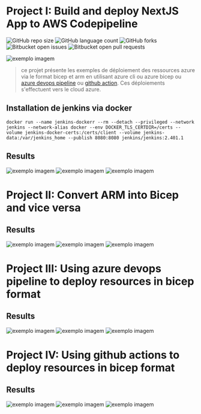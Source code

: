 # Project I: Build and deploy NextJS App to AWS Codepipeline

<!---Esses são exemplos. Veja https://shields.io para outras pessoas ou para personalizar este conjunto de escudos. Você pode querer incluir dependências, status do projeto e informações de licença aqui--->

![GitHub repo size](https://img.shields.io/github/repo-size/iuricode/README-template?style=for-the-badge)
![GitHub language count](https://img.shields.io/github/languages/count/iuricode/README-template?style=for-the-badge)
![GitHub forks](https://img.shields.io/github/forks/iuricode/README-template?style=for-the-badge)
![Bitbucket open issues](https://img.shields.io/bitbucket/issues/iuricode/README-template?style=for-the-badge)
![Bitbucket open pull requests](https://img.shields.io/bitbucket/pr-raw/iuricode/README-template?style=for-the-badge)

<img src="./jenkins.webp" alt="exemplo imagem">

> ce projet présente les exemples de déploiement des ressources azure via le format bicep et arm en utilisant azure cli ou azure bicep ou <a href="https://dev.azure.com/">azure devops pipeline</a> ou <a href="https://docs.github.com/en/actions">github action</a>. 
> Ces déploiements s'effectuent vers le cloud azure.


## Installation de jenkins via docker

```
docker run --name jenkins-dockerr --rm --detach --privileged --network jenkins --network-alias docker --env DOCKER_TLS_CERTDIR=/certs --volume jenkins-docker-certs:/certs/client --volume jenkins-data:/var/jenkins_home --publish 8080:8080 jenkins/jenkins:2.401.1
```

## Results

<img src="pipeline.PNG" alt="exemplo imagem">
<img src="jenkins-ci-cd-workflow.PNG" alt="exemplo imagem">
<img src="jenkins-docker.PNG" alt="exemplo imagem">



<!-- # Build resources with terraform and deploy to azure active directory

<img src="https://raw.githubusercontent.com/monthebrice2000/github-actions-ci-cd-workflow/master/2-one.png" alt="exemplo imagem">
<img src="https://raw.githubusercontent.com/monthebrice2000/github-actions-ci-cd-workflow/master/2-two.png" alt="exemplo imagem"> -->

# Project II: Convert ARM into Bicep and vice versa

## Results

<img src="pipeline.PNG" alt="exemplo imagem">
<img src="jenkins-ci-cd-workflow.PNG" alt="exemplo imagem">
<img src="jenkins-docker.PNG" alt="exemplo imagem">

# Project III: Using azure devops pipeline to deploy resources in bicep format

## Results

<img src="pipeline.PNG" alt="exemplo imagem">
<img src="jenkins-ci-cd-workflow.PNG" alt="exemplo imagem">
<img src="jenkins-docker.PNG" alt="exemplo imagem">


# Project IV: Using github actions to deploy resources in bicep format


## Results

<img src="pipeline.PNG" alt="exemplo imagem">
<img src="jenkins-ci-cd-workflow.PNG" alt="exemplo imagem">
<img src="jenkins-docker.PNG" alt="exemplo imagem">